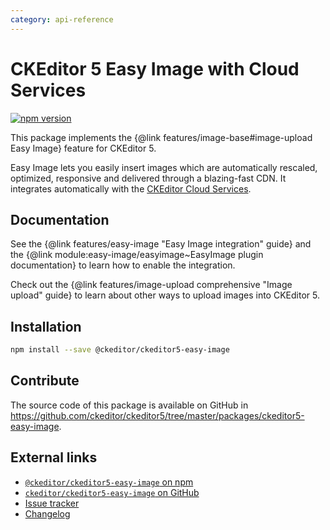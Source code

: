 ```yaml
---
category: api-reference
---
```


# CKEditor 5 Easy Image with Cloud Services

[![npm version](https://badge.fury.io/js/%40ckeditor%2Fckeditor5-easy-image.svg)](https://www.npmjs.com/package/@ckeditor/ckeditor5-easy-image)

This package implements the {@link features/image-base#image-upload Easy Image} feature for CKEditor 5.

Easy Image lets you easily insert images which are automatically rescaled, optimized, responsive and delivered through a blazing-fast CDN. It integrates automatically with the [CKEditor Cloud Services](https://ckeditor.com/ckeditor-cloud-services/).

## Documentation

See the {@link features/easy-image "Easy Image integration" guide} and the {@link module:easy-image/easyimage~EasyImage plugin documentation} to learn how to enable the integration.

Check out the {@link features/image-upload comprehensive "Image upload" guide} to learn about other ways to upload images into CKEditor 5.

## Installation

```bash
npm install --save @ckeditor/ckeditor5-easy-image
```

## Contribute

The source code of this package is available on GitHub in https://github.com/ckeditor/ckeditor5/tree/master/packages/ckeditor5-easy-image.

## External links

* [`@ckeditor/ckeditor5-easy-image` on npm](https://www.npmjs.com/package/@ckeditor/ckeditor5-easy-image)
* [`ckeditor/ckeditor5-easy-image` on GitHub](https://github.com/ckeditor/ckeditor5/tree/master/packages/ckeditor5-easy-image)
* [Issue tracker](https://github.com/ckeditor/ckeditor5/issues)
* [Changelog](https://github.com/ckeditor/ckeditor5/blob/master/CHANGELOG.md)
